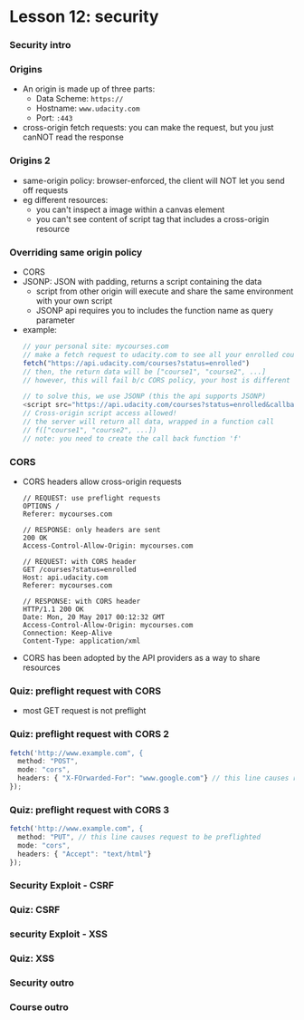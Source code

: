 # Lesson 12: security

### Security intro
### Origins
* An origin is made up of three parts:
  * Data Scheme: `https://`
  * Hostname: `www.udacity.com`
  * Port: `:443`
* cross-origin fetch requests: you can make the request, but you just canNOT read the response

### Origins 2
* same-origin policy: browser-enforced, the client will NOT let you send off requests
* eg different resources:
  * you can't inspect a image within a canvas element
  * you can't see content of script tag that includes a cross-origin resource

### Overriding same origin policy
* CORS
* JSONP: JSON with padding, returns a script containing the data
  * script from other origin will execute and share the same environment with your own script
  * JSONP api requires you to includes the function name as query parameter
* example:
  ```js
  // your personal site: mycourses.com
  // make a fetch request to udacity.com to see all your enrolled courses
  fetch("https://api.udacity.com/courses?status=enrolled")
  // then, the return data will be ["course1", "course2", ...]
  // however, this will fail b/c CORS policy, your host is different from udacity host

  // to solve this, we use JSONP (this the api supports JSONP)
  <script src="https://api.udacity.com/courses?status=enrolled&callback=f">
  // Cross-origin script access allowed!
  // the server will return all data, wrapped in a function call
  // f(["course1", "course2", ...])
  // note: you need to create the call back function 'f'
  ```

### CORS
* CORS headers allow cross-origin requests
  ```
  // REQUEST: use preflight requests
  OPTIONS /
  Referer: mycourses.com

  // RESPONSE: only headers are sent
  200 OK
  Access-Control-Allow-Origin: mycourses.com

  // REQUEST: with CORS header
  GET /courses?status=enrolled
  Host: api.udacity.com
  Referer: mycourses.com

  // RESPONSE: with CORS header
  HTTP/1.1 200 OK
  Date: Mon, 20 May 2017 00:12:32 GMT
  Access-Control-Allow-Origin: mycourses.com
  Connection: Keep-Alive
  Content-Type: application/xml
  ```
* CORS has been adopted by the API providers as a way to share resources

### Quiz: preflight request with CORS
* most GET request is not preflight

### Quiz: preflight request with CORS 2
```js
fetch('http://www.example.com", {
  method: "POST",
  mode: "cors",
  headers: { "X-FOrwarded-For": "www.google.com"} // this line causes request to be preflighted
});
```

### Quiz: preflight request with CORS 3
```js
fetch('http://www.example.com", {
  method: "PUT", // this line causes request to be preflighted
  mode: "cors",
  headers: { "Accept": "text/html"}
});
```
### Security Exploit - CSRF
### Quiz: CSRF
### security Exploit - XSS
### Quiz: XSS
### Security outro
### Course outro
